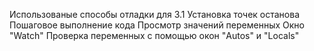 Использованые способы отладки для 3.1
Установка точек останова
Пошаговое выполнение кода
Просмотр значений переменных
Окно "Watch"
Проверка переменных с помощью окон "Autos" и "Locals"

